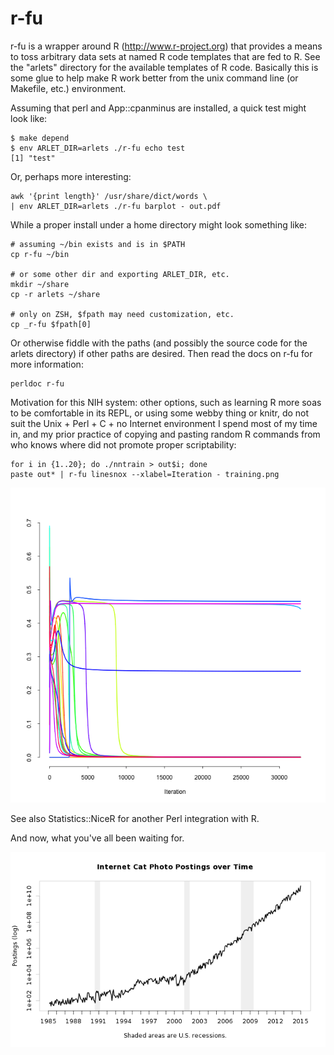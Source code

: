 # r-fu

r-fu is a wrapper around R (http://www.r-project.org) that provides a
means to toss arbitrary data sets at named R code templates that are fed
to R. See the "arlets" directory for the available templates of R code.
Basically this is some glue to help make R work better from the unix
command line (or Makefile, etc.) environment.

Assuming that perl and App::cpanminus are installed, a quick test might
look like:

    $ make depend
    $ env ARLET_DIR=arlets ./r-fu echo test
    [1] "test"

Or, perhaps more interesting:

    awk '{print length}' /usr/share/dict/words \
    | env ARLET_DIR=arlets ./r-fu barplot - out.pdf

While a proper install under a home directory might look something like:

    # assuming ~/bin exists and is in $PATH
    cp r-fu ~/bin

    # or some other dir and exporting ARLET_DIR, etc.
    mkdir ~/share
    cp -r arlets ~/share

    # only on ZSH, $fpath may need customization, etc.
    cp _r-fu $fpath[0]   

Or otherwise fiddle with the paths (and possibly the source code for the
arlets directory) if other paths are desired. Then read the docs on r-fu
for more information:

    perldoc r-fu

Motivation for this NIH system: other options, such as learning R more
soas to be comfortable in its REPL, or using some webby thing or knitr,
do not suit the Unix + Perl + C + no Internet environment I spend most
of my time in, and my prior practice of copying and pasting random R
commands from who knows where did not promote proper scriptability:

    for i in {1..20}; do ./nntrain > out$i; done
    paste out* | r-fu linesnox --xlabel=Iteration - training.png

![Training results for a neural net](training.png)

See also Statistics::NiceR for another Perl integration with R.

And now, what you've all been waiting for.

![Cat Graph](cats.png)
